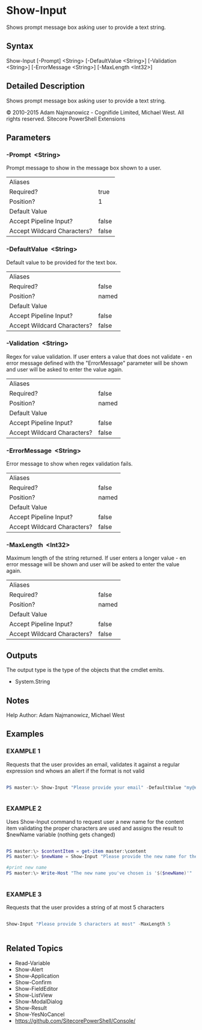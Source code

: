 # Show-Input 
 
Shows prompt message box asking user to provide a text string. 
 
## Syntax 
 
Show-Input [-Prompt] &lt;String&gt; [-DefaultValue &lt;String&gt;] [-Validation &lt;String&gt;] [-ErrorMessage &lt;String&gt;] [-MaxLength &lt;Int32&gt;] 
 
 
## Detailed Description 
 
Shows prompt message box asking user to provide a text string. 
 
© 2010-2015 Adam Najmanowicz - Cognifide Limited, Michael West. All rights reserved. Sitecore PowerShell Extensions 
 
## Parameters 
 
### -Prompt&nbsp; &lt;String&gt; 
 
Prompt message to show in the message box shown to a user. 
 
<table>
    <thead></thead>
    <tbody>
        <tr>
            <td>Aliases</td>
            <td></td>
        </tr>
        <tr>
            <td>Required?</td>
            <td>true</td>
        </tr>
        <tr>
            <td>Position?</td>
            <td>1</td>
        </tr>
        <tr>
            <td>Default Value</td>
            <td></td>
        </tr>
        <tr>
            <td>Accept Pipeline Input?</td>
            <td>false</td>
        </tr>
        <tr>
            <td>Accept Wildcard Characters?</td>
            <td>false</td>
        </tr>
    </tbody>
</table> 
 
### -DefaultValue&nbsp; &lt;String&gt; 
 
Default value to be provided for the text box. 
 
<table>
    <thead></thead>
    <tbody>
        <tr>
            <td>Aliases</td>
            <td></td>
        </tr>
        <tr>
            <td>Required?</td>
            <td>false</td>
        </tr>
        <tr>
            <td>Position?</td>
            <td>named</td>
        </tr>
        <tr>
            <td>Default Value</td>
            <td></td>
        </tr>
        <tr>
            <td>Accept Pipeline Input?</td>
            <td>false</td>
        </tr>
        <tr>
            <td>Accept Wildcard Characters?</td>
            <td>false</td>
        </tr>
    </tbody>
</table> 
 
### -Validation&nbsp; &lt;String&gt; 
 
Regex for value validation. If user enters a value that does not validate - en error message defined with the "ErrorMessage" parameter will be shown and user will be asked to enter the value again. 
 
<table>
    <thead></thead>
    <tbody>
        <tr>
            <td>Aliases</td>
            <td></td>
        </tr>
        <tr>
            <td>Required?</td>
            <td>false</td>
        </tr>
        <tr>
            <td>Position?</td>
            <td>named</td>
        </tr>
        <tr>
            <td>Default Value</td>
            <td></td>
        </tr>
        <tr>
            <td>Accept Pipeline Input?</td>
            <td>false</td>
        </tr>
        <tr>
            <td>Accept Wildcard Characters?</td>
            <td>false</td>
        </tr>
    </tbody>
</table> 
 
### -ErrorMessage&nbsp; &lt;String&gt; 
 
Error message to show when regex validation fails. 
 
<table>
    <thead></thead>
    <tbody>
        <tr>
            <td>Aliases</td>
            <td></td>
        </tr>
        <tr>
            <td>Required?</td>
            <td>false</td>
        </tr>
        <tr>
            <td>Position?</td>
            <td>named</td>
        </tr>
        <tr>
            <td>Default Value</td>
            <td></td>
        </tr>
        <tr>
            <td>Accept Pipeline Input?</td>
            <td>false</td>
        </tr>
        <tr>
            <td>Accept Wildcard Characters?</td>
            <td>false</td>
        </tr>
    </tbody>
</table> 
 
### -MaxLength&nbsp; &lt;Int32&gt; 
 
Maximum length of the string returned. If user enters a longer value - en error message will be shown and user will be asked to enter the value again. 
 
<table>
    <thead></thead>
    <tbody>
        <tr>
            <td>Aliases</td>
            <td></td>
        </tr>
        <tr>
            <td>Required?</td>
            <td>false</td>
        </tr>
        <tr>
            <td>Position?</td>
            <td>named</td>
        </tr>
        <tr>
            <td>Default Value</td>
            <td></td>
        </tr>
        <tr>
            <td>Accept Pipeline Input?</td>
            <td>false</td>
        </tr>
        <tr>
            <td>Accept Wildcard Characters?</td>
            <td>false</td>
        </tr>
    </tbody>
</table> 
 
## Outputs 
 
The output type is the type of the objects that the cmdlet emits. 
 
* System.String 
 
## Notes 
 
Help Author: Adam Najmanowicz, Michael West 
 
## Examples 
 
### EXAMPLE 1 
 
Requests that the user provides an email, validates it against a regular expression snd whows an allert if the format is not valid 
 
```powershell   
 
PS master:\> Show-Input "Please provide your email" -DefaultValue "my@email.com"  -Validation "^[a-zA-Z0-9_-]+(?:\.[a-zA-Z0-9_-]+)*@(?:[a-zA-Z0-9](?:[a-zA-Z0-9-]*[a-zA-Z0-9])?\.)+[a-zA-Z0-9](?:[a-zA-Z0-9-]*[a-zA-Z0-9])?$" -ErrorMessage "Not a proper email!" 
 
``` 
 
### EXAMPLE 2 
 
Uses Show-Input command to request user a new name for the content item validating the proper characters are used and assigns the result to $newName variable (nothing gets changed) 
 
```powershell   
 
PS master:\> $contentItem = get-item master:\content
PS master:\> $newName = Show-Input "Please provide the new name for the '$($contentItem.Name)' Item" -DefaultValue $contentItem.Name  -Validation "^[\w\*\$][\w\s\-\$]*(\(\d{1,}\)){0,1}$" -ErrorMessage "Invalid characters in the name"

#print new name
PS master:\> Write-Host "The new name you've chosen is '$($newName)'" 
 
``` 
 
### EXAMPLE 3 
 
Requests that the user provides a string of at most  5 characters 
 
```powershell   
 
Show-Input "Please provide 5 characters at most" -MaxLength 5 
 
``` 
 
## Related Topics 
 
* Read-Variable* Show-Alert* Show-Application* Show-Confirm* Show-FieldEditor* Show-ListView* Show-ModalDialog* Show-Result* Show-YesNoCancel* <a href='https://github.com/SitecorePowerShell/Console/' target='_blank'>https://github.com/SitecorePowerShell/Console/</a><br/>

